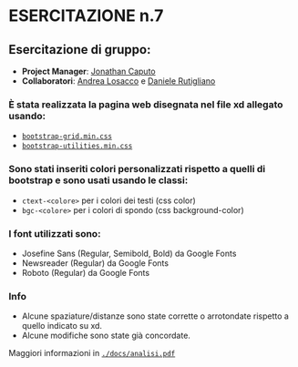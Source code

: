 # ESERCITAZIONE n.7

## Esercitazione di gruppo:
* **Project Manager**: [Jonathan Caputo](mailto:caputo.jonathan@panettipitagora.edu.it)
* **Collaboratori**: [Andrea Losacco](mailto:andrea.losacco@panettipitagora.edu.it) e [Daniele Rutigliano](mailto:rutigliano.daniele@panettipitagora.edu.it)

### È stata realizzata la pagina web disegnata nel file xd allegato usando:
* [`bootstrap-grid.min.css`](https://github.com/Jonnycp/tpsit/blob/master/Esercitazione7_xd/assets/bootstrap/css/bootstrap-grid.min.css)
* [`bootstrap-utilities.min.css`](https://github.com/Jonnycp/tpsit/blob/master/Esercitazione7_xd/assets/bootstrap/css/bootstrap-utilities.min.css)

### Sono stati inseriti colori personalizzati rispetto a quelli di bootstrap e sono usati usando le classi:
* `ctext-<colore>` per i colori dei testi (css color)
* `bgc-<colore>` per i colori di spondo (css background-color)

### I font utilizzati sono:
* Josefine Sans (Regular, Semibold, Bold) da Google Fonts
* Newsreader (Regular) da Google Fonts
* Roboto (Regular) da Google Fonts

### Info
* Alcune spaziature/distanze sono state corrette o arrotondate rispetto a quello indicato su xd.
* Alcune modifiche sono state già concordate.

Maggiori informazioni in [`./docs/analisi.pdf`](https://github.com/Jonnycp/tpsit/blob/master/Esercitazione7_xd/docs/analisi.pdf)